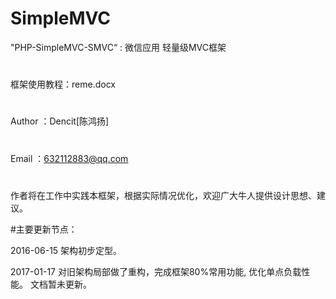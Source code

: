 # SimpleMVC
"PHP-SimpleMVC-SMVC“ : 微信应用 轻量级MVC框架
#
框架使用教程：reme.docx
#
Author ：Dencit[陈鸿扬]
#
Email  ：632112883@qq.com
#
作者将在工作中实践本框架，根据实际情况优化，欢迎广大牛人提供设计思想、建议。

#主要更新节点：

2016-06-15
架构初步定型。

2017-01-17
对旧架构局部做了重构，完成框架80%常用功能, 优化单点负载性能。
文档暂未更新。
